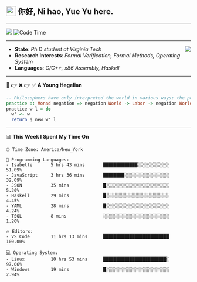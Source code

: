 <h2> <img style="vertical-align: text-bottom;" src=https://slackmojis.com/emojis/13253-yay-frog/download/ width=27> 你好, Ni hao, Yue Yu here. </h2>

---

![](https://shields.io/badge/dynamic/json?color=blue&amp;label=Visitors&amp;query=value&amp;url=https://api.countapi.xyz/hit/fishjump.fishjump) ![Code Time](https://img.shields.io/badge/Code%20Time-384%20hrs%2041%20mins-blue)

---

<img align='right' src=https://slackmojis.com/emojis/5264-coding/download> </td>

- **State**: *Ph.D student at Virginia Tech*
- **Research Interests**: *Formal Verification, Formal Methods, Operating System*
- **Languages**: *C/C++, x86 Assembly, Haskell*

---

🚫 👉 ❌ 👉 ✅ **A Young Hegelian**

``` haskell
-- Philosophers have only interpreted the world in various ways; the point is to change it.
practice :: Monad negation => negation World -> Labor -> negation World
practice w l = do
  w' <- w
  return $ new w' l
```

---


📊 **This Week I Spent My Time On** 

```text
🕑︎ Time Zone: America/New_York

💬 Programming Languages:
- Isabelle       5 hrs 43 mins       █████████████░░░░░░░░░░░░     51.09%
- JavaScript     3 hrs 36 mins       ████████░░░░░░░░░░░░░░░░░     32.09%
- JSON           35 mins             █░░░░░░░░░░░░░░░░░░░░░░░░     5.30%
- Haskell        29 mins             █░░░░░░░░░░░░░░░░░░░░░░░░     4.45%
- YAML           28 mins             █░░░░░░░░░░░░░░░░░░░░░░░░     4.24%
- TSQL           8 mins              ░░░░░░░░░░░░░░░░░░░░░░░░░     1.20%

🔥 Editors:
- VS Code        11 hrs 13 mins      █████████████████████████     100.00%

💻 Operating System:
- Linux          10 hrs 53 mins      ████████████████████████░     97.06%
- Windows        19 mins             █░░░░░░░░░░░░░░░░░░░░░░░░     2.94%
```

